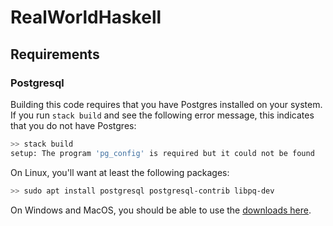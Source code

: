 # RealWorldHaskell

## Requirements

### Postgresql

Building this code requires that you have Postgres installed on your system. If you run `stack build` and see the following error message, this indicates that you do not have Postgres:

```bash
>> stack build
setup: The program 'pg_config' is required but it could not be found
```

On Linux, you'll want at least the following packages:

```bash
>> sudo apt install postgresql postgresql-contrib libpq-dev
```

On Windows and MacOS, you should be able to use the [downloads here](https://postgresql.org/download).
